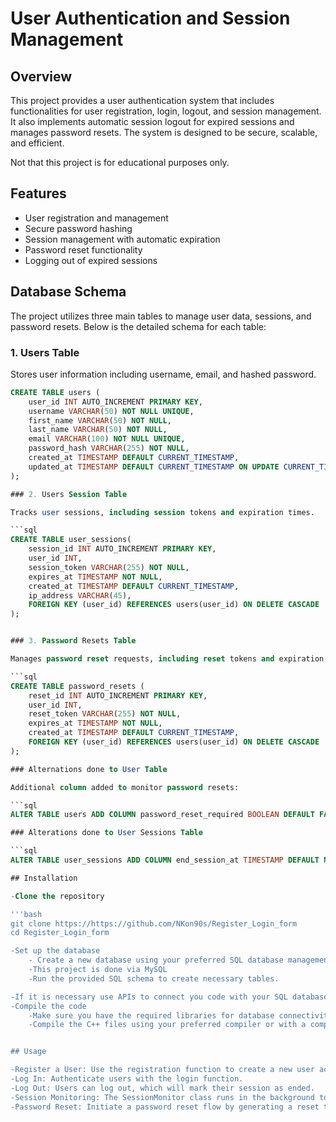 # User Authentication and Session Management

## Overview

This project provides a user authentication system that includes functionalities for user registration, login, logout, and session management. It also implements automatic session logout for expired sessions and manages password resets. The system is designed to be secure, scalable, and efficient.

Not that this project is for educational purposes only. 

## Features

- User registration and management
- Secure password hashing
- Session management with automatic expiration
- Password reset functionality
- Logging out of expired sessions

## Database Schema

The project utilizes three main tables to manage user data, sessions, and password resets. Below is the detailed schema for each table:

### 1. Users Table

Stores user information including username, email, and hashed password.

```sql
CREATE TABLE users (
    user_id INT AUTO_INCREMENT PRIMARY KEY,
    username VARCHAR(50) NOT NULL UNIQUE,
    first_name VARCHAR(50) NOT NULL,
    last_name VARCHAR(50) NOT NULL,
    email VARCHAR(100) NOT NULL UNIQUE,
    password_hash VARCHAR(255) NOT NULL,
    created_at TIMESTAMP DEFAULT CURRENT_TIMESTAMP,
    updated_at TIMESTAMP DEFAULT CURRENT_TIMESTAMP ON UPDATE CURRENT_TIMESTAMP
);

### 2. Users Session Table

Tracks user sessions, including session tokens and expiration times.

```sql
CREATE TABLE user_sessions(
    session_id INT AUTO_INCREMENT PRIMARY KEY,
    user_id INT,
    session_token VARCHAR(255) NOT NULL,
    expires_at TIMESTAMP NOT NULL,
    created_at TIMESTAMP DEFAULT CURRENT_TIMESTAMP,
    ip_address VARCHAR(45),
    FOREIGN KEY (user_id) REFERENCES users(user_id) ON DELETE CASCADE
);


### 3. Password Resets Table

Manages password reset requests, including reset tokens and expiration times.

```sql
CREATE TABLE password_resets (
    reset_id INT AUTO_INCREMENT PRIMARY KEY,
    user_id INT,
    reset_token VARCHAR(255) NOT NULL,
    expires_at TIMESTAMP NOT NULL,
    created_at TIMESTAMP DEFAULT CURRENT_TIMESTAMP,
    FOREIGN KEY (user_id) REFERENCES users(user_id) ON DELETE CASCADE
);

### Alternations done to User Table 

Additional column added to monitor password resets:

```sql
ALTER TABLE users ADD COLUMN password_reset_required BOOLEAN DEFAULT FALSE;

### Alterations done to User Sessions Table

```sql
ALTER TABLE user_sessions ADD COLUMN end_session_at TIMESTAMP DEFAULT NULL;

## Installation

-Clone the repository

'''bash
git clone https://https://github.com/NKon90s/Register_Login_form
cd Register_Login_form

-Set up the database
    - Create a new database using your preferred SQL database management system (MySQL, SQLite, PostgreSQL etc.)
    -This project is done via MySQL
    -Run the provided SQL schema to create necessary tables. 

-If it is necessary use APIs to connect you code with your SQL database. In this case I used MySQL Connector C++ 9.0.
-Compile the code 
    -Make sure you have the required libraries for database connectivity
    -Compile the C++ files using your preferred compiler or with a compiler that is compatible with your API. I used MSVC for MySQL Connector. 


## Usage

-Register a User: Use the registration function to create a new user account.
-Log In: Authenticate users with the login function.
-Log Out: Users can log out, which will mark their session as ended.
-Session Monitoring: The SessionMonitor class runs in the background to automatically log out expired sessions.
-Password Reset: Initiate a password reset flow by generating a reset token.
